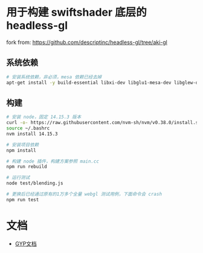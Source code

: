 # 用于构建 swiftshader 底层的 headless-gl

fork from: https://github.com/descriptinc/headless-gl/tree/aki-gl

## 系统依赖

```sh
# 安装系统依赖，非必须，mesa 依赖已经去掉
apt-get install -y build-essential libxi-dev libglu1-mesa-dev libglew-dev pkg-config
```

## 构建

```sh
# 安装 node，固定 14.15.3 版本
curl -o- https://raw.githubusercontent.com/nvm-sh/nvm/v0.38.0/install.sh | bash
source ~/.bashrc
nvm install 14.15.3

# 安装项目依赖
npm install

# 构建 node 插件，构建方案参照 main.cc
npm run rebuild

# 运行测试
node test/blending.js

# 更换后已经通过原有的1万多个全量 webgl 测试用例，下面命令会 crash
npm run test
```

# 文档

- [GYP文档](https://chromium.googlesource.com/external/gyp/+/md-pages/docs/UserDocumentation.md)
